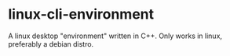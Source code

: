 # linux-cli-environment
A linux desktop "environment" written in C++. Only works in linux, preferably a debian distro.

